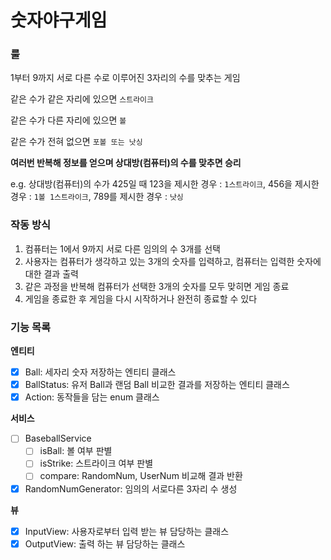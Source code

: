 # 숫자야구게임
### 룰
1부터 9까지 서로 다른 수로 이루어진 3자리의 수를 맞추는 게임

같은 수가 같은 자리에 있으면 `스트라이크`

같은 수가 다른 자리에 있으면 `볼`

같은 수가 전혀 없으면 `포볼 또는 낫싱`

<b>여러번 반복해 정보를 얻으며 상대방(컴퓨터)의 수를 맞추면 승리</b>

e.g. 상대방(컴퓨터)의 수가 425일 때 123을 제시한 경우 : `1스트라이크`, 456을 제시한 경우 : `1볼 1스트라이크`, 789를 제시한 경우 : `낫싱`

### 작동 방식

1) 컴퓨터는 1에서 9까지 서로 다른 임의의 수 3개를 선택
2) 사용자는 컴퓨터가 생각하고 있는 3개의 숫자를 입력하고, 컴퓨터는 입력한 숫자에 대한 결과 출력
3) 같은 과정을 반복해 컴퓨터가 선택한 3개의 숫자를 모두 맞히면 게임 종료
4) 게임을 종료한 후 게임을 다시 시작하거나 완전히 종료할 수 있다

### 기능 목록
<b>엔티티</b>
- [x] Ball: 세자리 숫자 저장하는 엔티티 클래스
- [x] BallStatus: 유저 Ball과 랜덤 Ball 비교한 결과를 저장하는 엔티티 클래스
- [x] Action: 동작들을 담는 enum 클래스

<b>서비스</b>
- [ ] BaseballService
  - [ ] isBall: 볼 여부 판별
  - [ ] isStrike: 스트라이크 여부 판별
  - [ ] compare: RandomNum, UserNum 비교해 결과 반환
- [x] RandomNumGenerator: 임의의 서로다른 3자리 수 생성

<b>뷰</b>
- [x] InputView: 사용자로부터 입력 받는 뷰 담당하는 클래스
- [x] OutputView: 출력 하는 뷰 담당하는 클래스